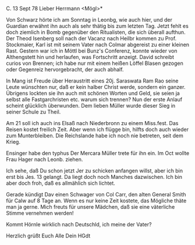  C. 13 Sept 78
Lieber Herrmann <Mögl>*

Von Schwarz hörte ich am Sonntag in Leonbg, wie auch hier, und der Guardian erwähnt ihn auch als sehr thätig bis zum letzten Tag. Jetzt fehlt es doch ziemlich in Bomb gegenüber den Ritualisten, die sich überall aufthun. 
Der Theod Isenberg soll nach der Vacanz nach Heilbr kommen zu Prof. Stockmaier, Karl ist mit seinem Vater nach Colmar abgereist zu einer kleinen Rast. Gestern war ich in Möttl bei Bunz's Conferenz, konnte wieder von Althengstett hin und herlaufen, was Fortschritt anzeigt. David schreibt curios von Brennen; ich habe nur mit einem heißen Löffel Blasen gezogen oder Gegenreiz hervorgebracht, der auch abhalf.

In Mang ist Freude über Heraustritt eines 20j. Saraswata Ram Rao seine Leute wünschten nur, daß er kein halber Christ werde, sondern ein ganzer. Übrigens lockten sie ihn auch mit schönen Worten und Geld, sie seien ja selbst alle Fastgarchristen etc. warum sich trennen? Nun der erste Anlauf scheint glücklich überwunden. Dem lieben Müller wurde dieser Sieg in seiner Schule zu Theil.

Am 21 soll ich auch ins Elsaß nach Niederbronn zu einem Miss.fest. Das Reisen kostet freilich Zeit. Aber wenn ich flügge bin, hilfts doch auch wieder zum Munterbleiben. Die Reichslande habe ich noch nie betreten, seit dem Krieg.

Ensinger habe den typhus Der Mercara Müller trete für ihn ein. Im Oct wollte Frau Hager nach Leonb. ziehen.

Ich sehe, daß Du schon jetzt Jer zu schicken anfangen willst, aber ich bin erst bis Jes. 13 gelangt. Da liegt doch noch Manches dazwischen. Ich bin aber doch froh, daß es allmählich sich lichtet.

Gerade kündigt Dav einen Schwager von Col Carr, den alten General Smith für Calw auf 8 Tage an. Wenn es nur keine Zeit kostete, das Mögliche thäte man ja gerne. Mich freuts für unsere Mädchen, daß sie eine väterliche Stimme vernehmen werden!

Kommt Hörnle wirklich nach Deutschld, ich meine der Vater?

 Herzlich grüßt Euch Alle
 Dein HGdt
